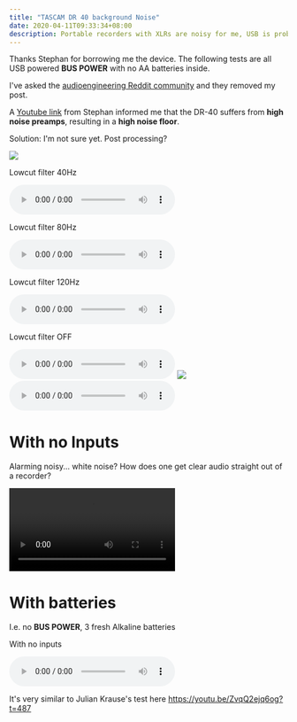 ```yaml
---
title: "TASCAM DR 40 background Noise"
date: 2020-04-11T09:33:34+08:00
description: Portable recorders with XLRs are noisy for me, USB is probably better
---
```


Thanks Stephan for borrowing me the device. The following tests are all USB
powered **BUS POWER** with no AA batteries inside.

I've asked the [audioengineering Reddit
community](https://www.reddit.com/r/audioengineering/comments/fyu8fo/noisy_tascam_dr40_recorder_can_it_be_filtered_out/)
and they removed my post.

A [Youtube link](https://youtu.be/ZvqQ2ejq6og?t=378) from Stephan informed me
that the DR-40 suffers from **high noise preamps**, resulting in a **high noise
floor**.

Solution: I'm not sure yet. Post processing?

<img src="https://s.natalian.org/2020-04-11/tascam-dr-40.jpg">
<p>Lowcut filter 40Hz</p>
<audio controls src="https://s.natalian.org/2020-04-11/lowcut-40.mp3"></audio>
<p>Lowcut filter 80Hz</p>
<audio controls src="https://s.natalian.org/2020-04-11/lowcut-80.mp3"></audio>
<p>Lowcut filter 120Hz</p>
<audio controls src="https://s.natalian.org/2020-04-11/lowcut-120.mp3"></audio>
<p>Lowcut filter OFF</p>
<audio controls src="https://s.natalian.org/2020-04-11/lowcut-off.mp3"></audio>
<img src="https://s.natalian.org/2020-04-11/audio-technica-ATR2100.jpg">
<audio controls src="https://s.natalian.org/2020-04-11/ATR2100-with-noise.mp3"></audio>

# With no Inputs

<p>Alarming noisy... white noise? How does one get clear audio straight out of a recorder?</p>

<video controls src="https://s.natalian.org/2020-04-11/tascam-dr-40-no-ext-inputs.mp4"></video>

# With batteries

I.e. no **BUS POWER**, 3 fresh Alkaline batteries

<p>With no inputs</p>

<audio controls src="https://s.natalian.org/2020-04-11/tascam-dr40-no-ext-inputs-batteries.mp3"></audio>

It's very similar to Julian Krause's test here <https://youtu.be/ZvqQ2ejq6og?t=487>
